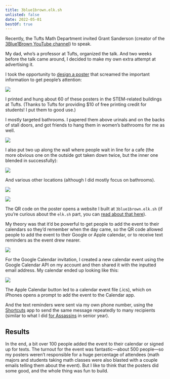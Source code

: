 ```yaml
---
title: 3blue1brown.elk.sh
unlisted: false
date: 2022-05-01
bestOf: true
---
```


Recently, the Tufts Math Department invited Grant Sanderson (creator of the [3Blue1Brown YouTube channel](https://youtube.com/3blue1brown)) to speak.

My dad, who’s a professor at Tufts, organized the talk. And two weeks before the talk came around, I decided to make my own extra attempt at advertising it.

I took the opportunity to [design a poster](/posters) that screamed the important information to get people’s attention:

![](/posts/3blue1brown/167007241-f995fc6b-5154-40b1-b240-ff13209b0ac4.png)

I printed and hung about 60 of these posters in the STEM-related buildings at Tufts. (Thanks to Tufts for providing $10 of free printing credit for students! I put them to good use.)

I mostly targeted bathrooms. I papered them above urinals and on the backs of stall doors, and got friends to hang them in women’s bathrooms for me as well.

![](/posts/3blue1brown/167007414-f8213eb5-2d5b-4ee4-af84-59af33961e2e.jpg)

I also put two up along the wall where people wait in line for a cafe (the more obvious one on the outside got taken down twice, but the inner one blended in successfully):

![](/posts/3blue1brown/167008236-074e20d2-7d99-4399-96d7-89fdd3231f6e.jpg)

And various other locations (although I did mostly focus on bathrooms).

![](/posts/3blue1brown/167008531-658c802b-37d3-4cb5-b986-413600d8ec76.jpg)

![](/posts/3blue1brown/167008540-377033ac-37f2-4501-9bc3-e7571b06c28b.jpg)

The QR code on the poster opens a website I built at `3blue1brown.elk.sh` (if you’re curious about the `elk.sh` part, you can [read about that here](/elk)).

My theory was that it’d be powerful to get people to add the event to their calendars so they’d remember when the day came, so the QR code allowed people to add the event to their Google or Apple calendar, or to receive text reminders as the event drew nearer.

![](/posts/3blue1brown/167008856-1079ef92-0b15-459d-8bfe-638519576a10.jpg)

For the Google Calendar invitation, I created a new calendar event using the Google Calendar API on my account and then shared it with the inputted email address. My calendar ended up looking like this:

![](/posts/3blue1brown/167008868-86b206cc-dad1-48b4-bcb4-aae73850fb69.png)

The Apple Calendar button led to a calendar event file (.ics), which on iPhones opens a prompt to add the event to the Calendar app.

And the text reminders were sent via my own phone number, using the [Shortcuts](https://apps.apple.com/us/app/shortcuts/id915249334) app to send the same message repeatedly to many recipients (similar to what I did [for Assassins](/assassins) in senior year).

## Results

In the end, a bit over 100 people added the event to their calendar or signed up for texts. The turnout for the event was fantastic—about 500 people—so my posters weren’t responsible for a huge percentage of attendees (math majors and students taking math classes were also blasted with a couple emails telling them about the event). But I like to think that the posters did some good, and the whole thing was fun to build.
